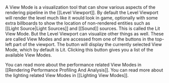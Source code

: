 A View Mode is a visualization tool that can show various aspects of the rendering pipeline in the [[Level Viewport]].
By default the Level Viewport will render the level much like it would look in game, optionally with some extra billboards to show the location of non-rendered entities such as [[Light Source|Light Sources]] and [[Sound]] sources.
This is called the Lit View Mode.
But the Level Viewport can visualize other things as well.
These are called View Modes and are accessed from one of the buttons in the top-left part of the viewport.
The button will display the currently selected View Mode, which by default is Lit.
Clicking this button gives you a list of the available View Modes.

You can read more about the performance related View Modes in [[Rendering Performance Profiling And Analysis]].
You can read more about the lighting related View Modes in [[Lighting View Modes]].